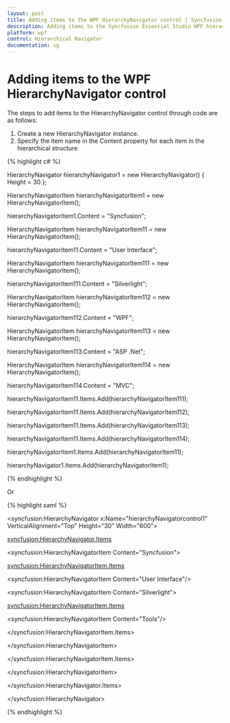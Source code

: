 ```yaml
---
layout: post
title: Adding items to the WPF HierarchyNavigator control | Syncfusion
description: Adding items to the Syncfusion Essential Studio WPF hierarchynavigator control, its elements and more.
platform: wpf
control: Hierarchical Navigator
documentation: ug
---
```


# Adding items to the WPF HierarchyNavigator control

The steps to add items to the HierarchyNavigator control through code are as follows:

1. Create a new HierarchyNavigator instance.
2. Specify the item name in the Content property for each item in the hierarchical structure.


{% highlight c# %}




HierarchyNavigator hierarchyNavigator1 = new HierarchyNavigator() { Height = 30 };



HierarchyNavigatorItem hierarchyNavigatorItem1 = new HierarchyNavigatorItem();

hierarchyNavigatorItem1.Content = "Syncfusion";



HierarchyNavigatorItem hierarchyNavigatorItem11 = new HierarchyNavigatorItem();

hierarchyNavigatorItem11.Content = "User Interface";



HierarchyNavigatorItem hierarchyNavigatorItem111 = new HierarchyNavigatorItem();

hierarchyNavigatorItem111.Content = "Silverlight";

HierarchyNavigatorItem hierarchyNavigatorItem112 = new HierarchyNavigatorItem();

hierarchyNavigatorItem112.Content = "WPF";

HierarchyNavigatorItem hierarchyNavigatorItem113 = new HierarchyNavigatorItem();

hierarchyNavigatorItem113.Content = "ASP .Net";

HierarchyNavigatorItem hierarchyNavigatorItem114 = new HierarchyNavigatorItem();

hierarchyNavigatorItem114.Content = "MVC";



hierarchyNavigatorItem11.Items.Add(hierarchyNavigatorItem111);

hierarchyNavigatorItem11.Items.Add(hierarchyNavigatorItem112);

hierarchyNavigatorItem11.Items.Add(hierarchyNavigatorItem113);

hierarchyNavigatorItem11.Items.Add(hierarchyNavigatorItem114);



hierarchyNavigatorItem1.Items.Add(hierarchyNavigatorItem11);



hierarchyNavigator1.Items.Add(hierarchyNavigatorItem1);

{% endhighlight %}

Or

{% highlight xaml %}



<syncfusion:HierarchyNavigator x:Name="hierarchyNavigatorcontrol1"     VerticalAlignment="Top" Height="30" Width="600">

<syncfusion:HierarchyNavigator.Items>

<syncfusion:HierarchyNavigatorItem Content="Syncfusion">

<syncfusion:HierarchyNavigatorItem.Items>

<syncfusion:HierarchyNavigatorItem Content="User Interface"/>

<syncfusion:HierarchyNavigatorItem Content="Silverlight">

<syncfusion:HierarchyNavigatorItem.Items>

<syncfusion:HierarchyNavigatorItem Content="Tools"/>

</syncfusion:HierarchyNavigatorItem.Items>

</syncfusion:HierarchyNavigatorItem>

</syncfusion:HierarchyNavigatorItem.Items>

</syncfusion:HierarchyNavigatorItem>

</syncfusion:HierarchyNavigator.Items>

</syncfusion:HierarchyNavigator>

{% endhighlight %}


